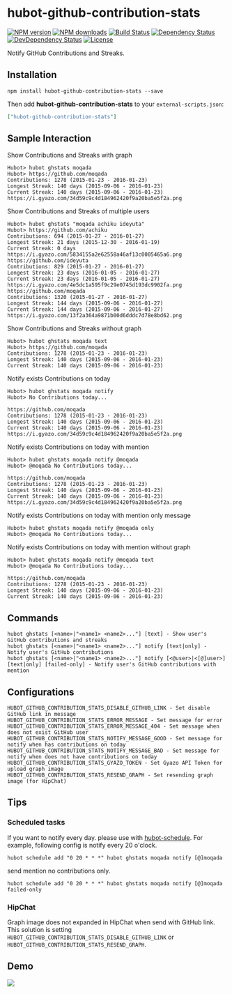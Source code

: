 # hubot-github-contribution-stats

[![NPM version][npm-image]][npm-url]
[![NPM downloads][npm-download-image]][npm-download-url]
[![Build Status][travis-image]][travis-url]
[![Dependency Status][daviddm-image]][daviddm-url]
[![DevDependency Status][daviddm-dev-image]][daviddm-dev-url]
[![License][license-image]][license-url]

Notify GitHub Contributions and Streaks.

## Installation

```
npm install hubot-github-contribution-stats --save
```

Then add **hubot-github-contribution-stats** to your `external-scripts.json`:

```json
["hubot-github-contribution-stats"]
```

## Sample Interaction

Show Contributions and Streaks with graph

```
Hubot> hubot ghstats moqada
Hubot> https://github.com/moqada
Contributions: 1278 (2015-01-23 - 2016-01-23)
Longest Streak: 140 days (2015-09-06 - 2016-01-23)
Current Streak: 140 days (2015-09-06 - 2016-01-23)
https://i.gyazo.com/34d59c9c4d184962420f9a20ba5e5f2a.png
```

Show Contributions and Streaks of multiple users

```
Hubot> hubot ghstats "moqada achiku ideyuta"
Hubot> https://github.com/achiku
Contributions: 694 (2015-01-27 - 2016-01-27)
Longest Streak: 21 days (2015-12-30 - 2016-01-19)
Current Streak: 0 days
https://i.gyazo.com/5834155a2e62558a46af13c0005465a6.png
https://github.com/ideyuta
Contributions: 829 (2015-01-27 - 2016-01-27)
Longest Streak: 23 days (2016-01-05 - 2016-01-27)
Current Streak: 23 days (2016-01-05 - 2016-01-27)
https://i.gyazo.com/4e5dc1a595f9c29e0745d193dc9902fa.png
https://github.com/moqada
Contributions: 1320 (2015-01-27 - 2016-01-27)
Longest Streak: 144 days (2015-09-06 - 2016-01-27)
Current Streak: 144 days (2015-09-06 - 2016-01-27)
https://i.gyazo.com/13f2a364a9871b00d6dddc7d78e8bd62.png
```

Show Contributions and Streaks without graph

```
Hubot> hubot ghstats moqada text
Hubot> https://github.com/moqada
Contributions: 1278 (2015-01-23 - 2016-01-23)
Longest Streak: 140 days (2015-09-06 - 2016-01-23)
Current Streak: 140 days (2015-09-06 - 2016-01-23)
```

Notify exists Contributions on today

```
Hubot> hubot ghstats moqada notify
Hubot> No Contributions today...

https://github.com/moqada
Contributions: 1278 (2015-01-23 - 2016-01-23)
Longest Streak: 140 days (2015-09-06 - 2016-01-23)
Current Streak: 140 days (2015-09-06 - 2016-01-23)
https://i.gyazo.com/34d59c9c4d184962420f9a20ba5e5f2a.png
```

Notify exists Contributions on today with mention

```
Hubot> hubot ghstats moqada notify @moqada
Hubot> @moqada No Contributions today...

https://github.com/moqada
Contributions: 1278 (2015-01-23 - 2016-01-23)
Longest Streak: 140 days (2015-09-06 - 2016-01-23)
Current Streak: 140 days (2015-09-06 - 2016-01-23)
https://i.gyazo.com/34d59c9c4d184962420f9a20ba5e5f2a.png
```

Notify exists Contributions on today with mention only message
```
Hubot> hubot ghstats moqada notify @moqada only
Hubot> @moqada No Contributions today...
```

Notify exists Contributions on today with mention without graph
```
Hubot> hubot ghstats moqada notify @moqada text
Hubot> @moqada No Contributions today...

https://github.com/moqada
Contributions: 1278 (2015-01-23 - 2016-01-23)
Longest Streak: 140 days (2015-09-06 - 2016-01-23)
Current Streak: 140 days (2015-09-06 - 2016-01-23)
```

## Commands

```
hubot ghstats [<name>|"<name1> <name2>..."] [text] - Show user's GitHub contributions and streaks
hubot ghstats [<name>|"<name1> <name2>..."] notify [text|only] - Notify user's GitHub contributions
hubot ghstats [<name>|"<name1> <name2>..."] notify [<@user>|<[@]user>] [text|only] [failed-only] - Notify user's GitHub contributions with mention
```

## Configurations

```
HUBOT_GITHUB_CONTRIBUTION_STATS_DISABLE_GITHUB_LINK - Set disable GitHub link in message
HUBOT_GITHUB_CONTRIBUTION_STATS_ERROR_MESSAGE - Set message for error
HUBOT_GITHUB_CONTRIBUTION_STATS_ERROR_MESSAGE_404 - Set message when does not exist GitHub user
HUBOT_GITHUB_CONTRIBUTION_STATS_NOTIFY_MESSAGE_GOOD - Set message for notify when has contributions on today
HUBOT_GITHUB_CONTRIBUTION_STATS_NOTIFY_MESSAGE_BAD - Set message for notify when does not have contributions on today
HUBOT_GITHUB_CONTRIBUTION_STATS_GYAZO_TOKEN - Set Gyazo API Token for upload graph image
HUBOT_GITHUB_CONTRIBUTION_STATS_RESEND_GRAPH - Set resending graph image (for HipChat)
```

## Tips

### Scheduled tasks

If you want to notify every day. please use with [hubot-schedule](https://github.com/matsukaz/hubot-schedule).
For example, following config is notify every 20 o'clock.

```
hubot schedule add "0 20 * * *" hubot ghstats moqada notify [@]moqada
```

send mention no contributions only.

```
hubot schedule add "0 20 * * *" hubot ghstats moqada notify [@]moqada failed-only
```

### HipChat

Graph image does not expanded in HipChat when send with GitHub link.
This solution is setting `HUBOT_GITHUB_CONTRIBUTION_STATS_DISABLE_GITHUB_LINK` or `HUBOT_GITHUB_CONTRIBUTION_STATS_RESEND_GRAPH`.


## Demo

![](https://i.gyazo.com/ba6e3edef3e4d304eca32bd11aa105e1.png)


[npm-url]: https://www.npmjs.com/package/hubot-github-contribution-stats
[npm-image]: https://img.shields.io/npm/v/hubot-github-contribution-stats.svg?style=flat-square
[npm-download-url]: https://www.npmjs.com/package/hubot-github-contribution-stats
[npm-download-image]: https://img.shields.io/npm/dt/hubot-github-contribution-stats.svg?style=flat-square
[travis-url]: https://travis-ci.org/moqada/hubot-github-contribution-stats
[travis-image]: https://img.shields.io/travis/moqada/hubot-github-contribution-stats.svg?style=flat-square
[daviddm-url]: https://david-dm.org/moqada/hubot-github-contribution-stats
[daviddm-image]: https://img.shields.io/david/moqada/hubot-github-contribution-stats.svg?style=flat-square
[daviddm-dev-url]: https://david-dm.org/moqada/hubot-github-contribution-stats#info=devDependencies
[daviddm-dev-image]: https://img.shields.io/david/dev/moqada/hubot-github-contribution-stats.svg?style=flat-square
[license-url]: http://opensource.org/licenses/MIT
[license-image]: https://img.shields.io/npm/l/hubot-github-contribution-stats.svg?style=flat-square
